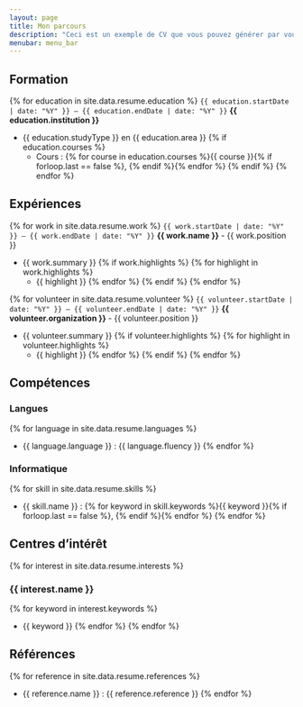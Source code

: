 ```yaml
---
layout: page
title: Mon parcours
description: "Ceci est un exemple de CV que vous pouvez générer par vous-même"
menubar: menu_bar
---
```


## Formation 

{% for education in site.data.resume.education %}
`{{ education.startDate | date: "%Y" }} – {{ education.endDate | date: "%Y" }}`
**{{ education.institution }}**
- {{ education.studyType }} en {{ education.area }}
{% if education.courses %}
  * Cours : {% for course in education.courses %}{{ course }}{% if forloop.last == false %}, {% endif %}{% endfor %}
{% endif %}
{% endfor %}

## Expériences

{% for work in site.data.resume.work %}
`{{ work.startDate | date: "%Y" }} – {{ work.endDate | date: "%Y" }}`
**{{ work.name }}** - {{ work.position }}
- {{ work.summary }}
{% if work.highlights %}
  {% for highlight in work.highlights %}
  * {{ highlight }}
  {% endfor %}
{% endif %}
{% endfor %}

{% for volunteer in site.data.resume.volunteer %}
`{{ volunteer.startDate | date: "%Y" }} – {{ volunteer.endDate | date: "%Y" }}`
**{{ volunteer.organization }}** - {{ volunteer.position }}
- {{ volunteer.summary }}
{% if volunteer.highlights %}
  {% for highlight in volunteer.highlights %}
  * {{ highlight }}
  {% endfor %}
{% endif %}
{% endfor %}

## Compétences

### Langues
{% for language in site.data.resume.languages %}
- {{ language.language }} : {{ language.fluency }}
{% endfor %}

### Informatique
{% for skill in site.data.resume.skills %}
- {{ skill.name }} : {% for keyword in skill.keywords %}{{ keyword }}{% if forloop.last == false %}, {% endif %}{% endfor %}
{% endfor %}

## Centres d’intérêt

{% for interest in site.data.resume.interests %}
### {{ interest.name }}
{% for keyword in interest.keywords %}
- {{ keyword }}
{% endfor %}
{% endfor %}

## Références

{% for reference in site.data.resume.references %}
- {{ reference.name }} : {{ reference.reference }}
{% endfor %}
